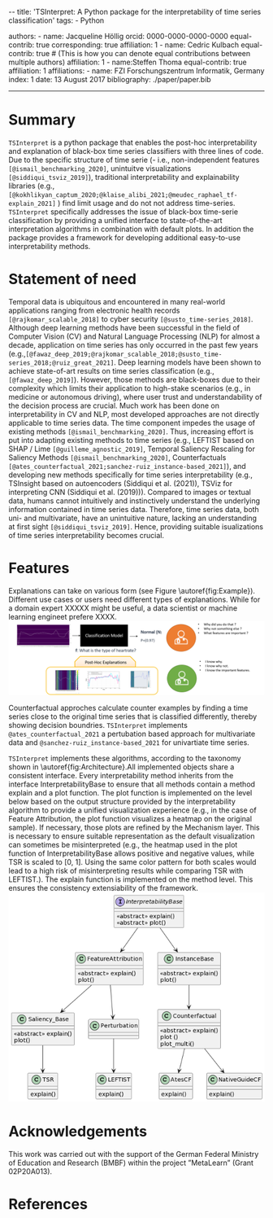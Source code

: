 --
title: 'TSInterpret: A Python package for the interpretability of time series classification'
tags:
    - Python

authors:
    - name: Jacqueline Höllig
        orcid: 0000-0000-0000-0000
        equal-contrib: true
        corresponding: true
        affiliation: 1
    - name: Cedric Kulbach
        equal-contrib: true # (This is how you can denote equal contributions between multiple authors)
        affiliation: 1
    - name:Steffen Thoma
        equal-contrib: true
        affiliation: 1
affiliations:
    - name: FZI Forschungszentrum Informatik, Germany
        index: 1
date: 13 August 2017
bibliography: ./paper/paper.bib

---

# Summary

`TSInterpret` is a python package that enables the post-hoc interpretability and explanation of black-box time series classifiers with three lines of code. Due to the specific structure of time serie (- i.e., non-independent features `[@ismail_benchmarking_2020]`, unintuitve visualizations `[@siddiqui_tsviz_2019]`), traditional interpretability and explainability libraries (e.g., `[@kokhlikyan_captum_2020;@klaise_alibi_2021;@meudec_raphael_tf-explain_2021]` ) find limit usage and do not not address time-series. `TSInterpret` specifically addresses the issue of black-box time-serie classification by providing a unified interface to state-of-the-art interpretation algorithms in combination with default plots. In addition the package provides a framework for developing additional easy-to-use interpretability methods.



# Statement of need
Temporal data is ubiquitous and encountered in many real-world applications ranging from electronic health records `[@rajkomar_scalable_2018]` to cyber security `[@susto_time-series_2018]`. Although deep learning methods have been successful in the field of Computer Vision (CV) and Natural Language Processing (NLP) for almost a decade, application on time series has only occurred in the past few years (e.g.,`[@fawaz_deep_2019;@rajkomar_scalable_2018;@susto_time-series_2018;@ruiz_great_2021]`. Deep learning models have been shown to achieve state-of-art results on time series classification (e.g., `[@fawaz_deep_2019]`). However, those methods are black-boxes due to their complexity which limits their application to high-stake scenarios (e.g., in medicine or autonomous driving), where user trust and understandability of the decision process are crucial. Much work has been done on interpretability in CV and NLP, most developed approaches are not directly applicable to time series data. The time component impedes the usage of existing methods `[@ismail_benchmarking_2020]`. Thus, increasing effort is put into adapting existing methods to time series (e.g., LEFTIST based on SHAP / Lime `[@guilleme_agnostic_2019]`, Temporal Saliency Rescaling for Saliency Methods `[@ismail_benchmarking_2020]`, Counterfactuals `[@ates_counterfactual_2021;sanchez-ruiz_instance-based_2021]`), and developing new methods specifically for time series interpretability (e.g., TSInsight based on autoencoders (Siddiqui et al. (2021)), TSViz for interpreting CNN (Siddiqui et al. (2019))). Compared to images or textual data, humans cannot intuitively and instinctively understand the underlying information contained in time series data. Therefore, time series data, both uni- and multivariate, have an unintuitive nature, lacking an understanding at first sight  `[@siddiqui_tsviz_2019]`. Hence, providing suitable isualizations of time series interpretability becomes crucial.

# Features

Explanations can take on various form (see Figure  \autoref{fig:Example}). Different use cases or users need different types of explanations. While for a domain expert XXXXX might be useful, a data scientist or machine learning engineet prefere XXXX.
![Explanations.\label{fig:Example}](ECG.png)

Counterfactual approches calculate counter examples by finding a time series close to the original time series that is classified differently, thereby showing decision boundries. `TSInterpret` implements `@ates_counterfactual_2021` a pertubation based approach for multivariate data and `@sanchez-ruiz_instance-based_2021` for univartiate time series.

`TSInterpret` implements these algorithms, according to the taxonomy shown in \autoref{fig:Architecture}.All implemented objects share a consistent interface. Every interpretability method inherits from the interface InterpretabilityBase to ensure that all methods contain a method explain and a plot function. The plot function is implemented on the level below based on the output structure provided by the interpretability algorithm to provide a unified visualization experience (e.g., in the case of Feature Attribution, the plot function visualizes a heatmap on the original sample). If necessary, those plots are refined by the Mechanism layer. This is necessary to ensure suitable representation as the default visualization can sometimes be misinterpreted (e.g., the heatmap used in the plot function of InterpretabilityBase allows positive and negative values, while TSR is scaled to [0, 1]. Using the same color pattern for both scales would lead to a high risk of misinterpreting results while comparing TSR with LEFTIST.). The explain function is implemented on the method level.
This ensures the consistency extensiability of the framework.
![Architecture of TSInterpret.\label{fig:Architecture}](Taxonomy.png)

# Acknowledgements

This work was carried out with the support of the German Federal Ministry of Education
and Research (BMBF) within the project ”MetaLearn” (Grant 02P20A013).

# References
